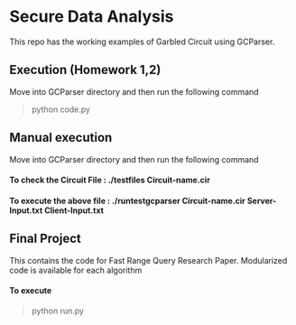 # Secure Data Analysis
This repo has the working examples of Garbled Circuit using GCParser. 


## Execution (Homework 1,2)
Move into GCParser directory and then run the following command
> python code.py

## Manual execution 
Move into GCParser directory and then run the following command
#### To check the Circuit File : ./testfiles Circuit-name.cir
#### To execute the above file : ./runtestgcparser Circuit-name.cir Server-Input.txt Client-Input.txt


## Final Project
This contains the code for Fast Range Query Research Paper. Modularized code is available for each algorithm
#### To execute
> python run.py
